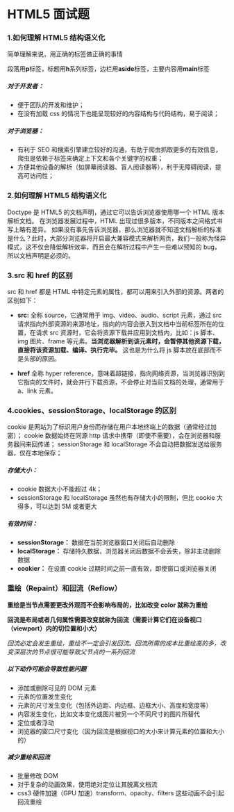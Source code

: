 # HTML5 面试题

### 1.如何理解 HTML5 结构语义化

简单理解来说，用正确的标签做正确的事情

段落用**p**标签，标题用**h**系列标签，边栏用**aside**标签，主要内容用**main**标签

##### 对于开发者：

- 便于团队的开发和维护；
- 在没有加载 css 的情况下也能呈现较好的内容结构与代码结构，易于阅读；

##### 对于浏览器：

- 有利于 SEO 和搜索引擎建立较好的沟通，有助于爬虫抓取更多的有效信息，爬虫是依赖于标签来确定上下文和各个关键字的权重；
- 方便其他设备的解析（如屏幕阅读器、盲人阅读器等），利于无障碍阅读，提高可访问性；

### 2.如何理解 HTML5 结构语义化

Doctype 是 HTML5 的文档声明，通过它可以告诉浏览器使用哪一个 HTML 版本解析文档。
在浏览器发展过程中，HTML 出现过很多版本，不同版本之间格式书写上略有差异。
如果没有事先告诉浏览器，那么浏览器就不知道文档解析的标准是什么？此时，大部分浏览器将开启最大兼容模式来解析网页，我们一般称为怪异模式，这不仅会降低解析效率，而且会在解析过程中产生一些难以预知的 bug，所以文档声明是必须的。

### 3.src 和 href 的区别

src 和 href 都是 HTML 中特定元素的属性，都可以用来引入外部的资源。两者的区别如下：

- **src:** 全称 source，它通常用于 img、video、audio、script 元素，通过 src 请求指向外部资源的来源地址，指向的内容会嵌入到文档中当前标签所在的位置，在请求 src 资源时，它会将资源下载并应用到文档内，比如：js 脚本、img 图片、frame 等元素。**当浏览器解析到该元素时，会暂停其他资源下载，直接将该资源加载、编译、执行完毕。** 这也是为什么将 js 脚本放在底部而不是头部的原因。

- **href** 全称 hyper reference，意味着超链接，指向网络资源，当浏览器识别到它指向的文件时，就会并行下载资源，不会停止对当前文档的处理，通常用于 a、link 元素。

### 4.cookies、sessionStorage、localStorage 的区别

cookie 是网站为了标识用户身份而存储在用户本地终端上的数据（通常经过加密）；
cookie 数据始终在同源 http 请求中携带（即使不需要），会在浏览器和服务器间来回传递；
sessionStorage 和 localStorage 不会自动把数据发送给服务器，仅在本地保存；

##### 存储大小：

- cookie 数据大小不能超过 4k；
- sessionStorage 和 localStorage 虽然也有存储大小的限制，但比 cookie 大得多，可以达到 5M 或者更大

##### 有效时间：

- **sessionStorage：** 数据在当前浏览器窗口关闭后自动删除
- **localStorage：** 存储持久数据，浏览器关闭后数据不会丢失，除非主动删除数据
- **cookier：** 在设置 cookie 过期时间之前一直有效，即使窗口或浏览器关闭

### 重绘（Repaint）和回流（Reflow）

**重绘是当节点需要更改外观而不会影响布局的，比如改变 color 就称为重绘**

**回流是布局或者几何属性需要改变就称为回流（需要计算它们在设备视口（viewport）内的切位置和小大）**

_回流必定会发生重绘，重绘不一定会引发回流。回流所需的成本比重绘高的多，改变深层次的节点很可能导致父节点的一系列回流_

##### 以下动作可能会导致性能问题

- 添加或删除可见的 DOM 元素
- 元素的位置发生变化
- 元素的尺寸发生变化（包括外边距、内边框、边框大小、高度和宽度等）
- 内容发生变化，比如文本变化或图片被另一个不同尺寸的图片所替代
- 定位或者浮动
- 浏览器的窗口尺寸变化（因为回流是根据视口的大小来计算元素的位置和大小的）

##### 减少重绘和回流

- 批量修改 DOM
- 对于复杂的动画效果，使用绝对定位让其脱离文档流
- css3 硬件加速（GPU 加速）transform、opacity、filters 这些动画不会引起回流重绘
